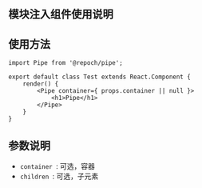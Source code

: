 ## 模块注入组件使用说明

## 使用方法

```
import Pipe from '@repoch/pipe';

export default class Test extends React.Component {
    render() {
        <Pipe container={ props.container || null }>
            <h1>Pipe</h1>
        </Pipe>
    }
}
```

## 参数说明

- `container `: 可选，容器
- `children `: 可选，子元素
